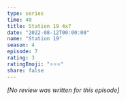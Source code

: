 ```yaml
---
type: series
time: 40
title: Station 19 4x7
date: "2022-08-12T00:00:00"
name: "Station 19"
season: 4
episode: 7
rating: 3
ratingEmoji: "⭐️⭐️⭐️"
share: false
---
```


*[No review was written for this episode]*